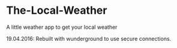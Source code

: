 # The-Local-Weather
A little weather app to get your local weather

<!-- Not a whole lot to say here. It calls the openweathermap API, polls for the geo-data collected upon loading the page.

Changes icons according to sunset and sundown times sent by openweathermap. -->

19.04.2016: Rebuilt with wunderground to use secure connections. 
